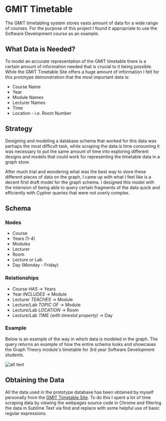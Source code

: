 # GMIT Timetable

The GMIT timetabling system stores vasts amount of data for a wide range of courses. For the purpose of this project I found it appropriate to use the Software Development course as an example.

## What Data is Needed?

To model an accurate representation of the GMIT timetable there is a certain amount of information needed that is crucial to it being possible. While the GMIT Timetable Site offers a huge amount of information I felt for this prototype demonstration that the most important data is: 

- Course Name
- Year
- Module Names
- Lecturer Names
- Time
- Location - i.e. Room Number

## Strategy

Designing and modeling a database schema that worked for this data was perhaps the most difficult task, while scraping the data is time consuming it was necessary to put the same amount of time into exploring different designs and models that could work for representing the timetable data in a graph store.

After much trial and wondering what was the best way to store these different pieces of data on the graph, I came up with what I feel like is a decent first draft model for the graph schema. I designed this model with the intension of being able to query certain fragments of the data quick and efficiently with Cypher queries that were not overly complex.

## Schema
### Nodes

- Course
- Years (1-4)
- Modules
- Lecturer
- Room
- Lecture or Lab
- Day (Monday - Friday)

### Relationships

- Course *HAS* -> Years
- Year *INCLUDES* -> Module
- Lecturer *TEACHES* -> Module
- Lecture/Lab *TOPIC OF* -> Module
- Lecture/Lab *LOCATION* -> Room
- Lecture/Lab *TIME (with timeslot property)* -> Day

### Example

Below is an example of the way in which data is modeled in the graph. The query returns an example of how the entire schema looks and showcases the Graph Theory module's timetable for 3rd year Software Development students.

![alt text](http://imgur.com/a/rL7sv.jpg)

## Obtaining the Data

All the data used in the prototype database has been obtained by myself personally from the [GMIT Timetable Site](http://timetable.gmit.ie). To do this I spent a lot of time scraping data by viewing the webpages source code in Chrome and filtering the data in Sublime Text via find and replace with some helpful use of basic regular expressions.

